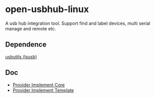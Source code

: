 # open-usbhub-linux

A usb hub integration tool. Support find and label devices, multi serial manage and remote etc.

## Dependence

[usbutils (lsusb)](https://github.com/gregkh/usbutils)


## Doc

- [Provider Implement Core](./doc/Provider%20Implement%20Core.md)
- [Provider Implement Template](./doc/Provider%20Implement%20Template.md)
